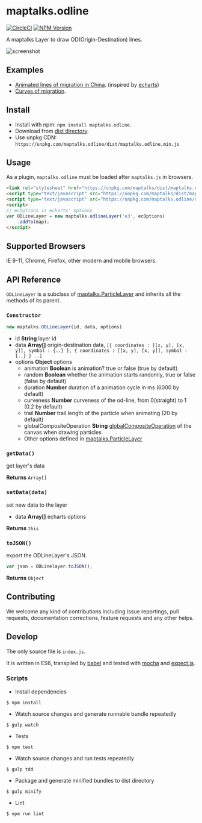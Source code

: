 # maptalks.odline

[![CircleCI](https://circleci.com/gh/maptalks/maptalks.odline.svg?style=shield)](https://circleci.com/gh/maptalks/maptalks.odline)
[![NPM Version](https://img.shields.io/npm/v/maptalks.odline.svg)](https://github.com/maptalks/maptalks.odline)

A maptalks Layer to draw OD(Origin-Destination) lines.

![screenshot](https://cloud.githubusercontent.com/assets/13678919/25623191/1d7f9b44-2f89-11e7-9c33-b4346478a685.jpg)

## Examples

* [Animated lines of migration in China](https://maptalks.github.io/maptalks.odline/demo/mig.html). (inspired by [echarts](http://echarts.baidu.com/echarts2/doc/example/map22.html))
* [Curves of migration](https://maptalks.github.io/maptalks.odline/demo/curves.html).

## Install
  
* Install with npm: ```npm install maptalks.odline```. 
* Download from [dist directory](https://github.com/maptalks/maptalks.odline/tree/gh-pages/dist).
* Use unpkg CDN: ```https://unpkg.com/maptalks.odline/dist/maptalks.odline.min.js```

## Usage

As a plugin, ```maptalks.odline``` must be loaded after ```maptalks.js``` in browsers.
```html
<link rel="stylesheet" href="https://unpkg.com/maptalks/dist/maptalks.css">
<script type="text/javascript" src="https://unpkg.com/maptalks/dist/maptalks.min.js"></script>
<script type="text/javascript" src="https://unpkg.com/maptalks.odline/dist/maptalks.odline.min.js"></script>
<script>
// ecOptions is echarts' options
var ODLineLayer = new maptalks.odlineLayer('e3', ecOptions)
    .addTo(map);
</script>
```
## Supported Browsers

IE 9-11, Chrome, Firefox, other modern and mobile browsers.

## API Reference

```ODLineLayer``` is a subclass of [maptalks.ParticleLayer](http://docs.maptalks.org/api/maptalks.ParticleLayer.html) and inherits all the methods of its parent.

### `Constructor`

```javascript
new maptalks.ODLineLayer(id, data, options)
```

* id **String** layer id
* data **Array[]** origin-destination data, `[{ coordinates : [[x, y], [x, y]], symbol : {..} }, { coordinates : [[x, y], [x, y]], symbol : {..} } ..]`
* options **Object** options
    * animation **Boolean** is animation? true or false (true by default)
    * random **Boolean** whether the animation starts randomly, true or false (false by default)
    * duration **Number** duration of a animation cycle in ms (6000 by default)
    * curveness **Number** curveness of the od-line, from 0(straight) to 1  (0.2 by default)
    * trail **Number** trail length of the particle when animating (20 by default)
    * globalCompositeOperation **String** [globalCompositeOperation](https://developer.mozilla.org/en-US/docs/Web/API/CanvasRenderingContext2D/globalCompositeOperation) of the canvas when drawing particles
    * Other options defined in [maptalks.ParticleLayer](http://docs.maptalks.org/api/maptalks.ParticleLayer.html)

### `getData()`

get layer's data

**Returns** `Array[]`

### `setData(data)`

set new data to the layer

* data **Array[]** echarts options

**Returns** `this`

### `toJSON()`

export the ODLineLayer's JSON.

```javascript
var json = ODLinelayer.toJSON();
```

**Returns** `Object`

## Contributing

We welcome any kind of contributions including issue reportings, pull requests, documentation corrections, feature requests and any other helps.

## Develop

The only source file is ```index.js```.

It is written in ES6, transpiled by [babel](https://babeljs.io/) and tested with [mocha](https://mochajs.org) and [expect.js](https://github.com/Automattic/expect.js).

### Scripts

* Install dependencies
```shell
$ npm install
```

* Watch source changes and generate runnable bundle repeatedly
```shell
$ gulp watch
```

* Tests
```shell
$ npm test
```

* Watch source changes and run tests repeatedly
```shell
$ gulp tdd
```

* Package and generate minified bundles to dist directory
```shell
$ gulp minify
```

* Lint
```shell
$ npm run lint
```
